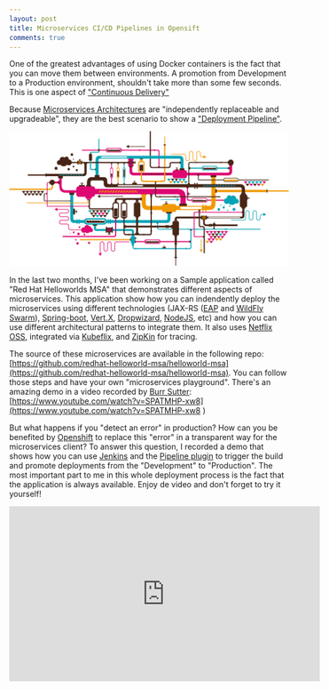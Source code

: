 ```yaml
---
layout: post
title: Microservices CI/CD Pipelines in Opensift
comments: true
---
```


One of the greatest advantages of using Docker containers is the fact that you can move them between environments. A promotion from Development to a Production environment, shouldn't take more than some few seconds. This is one aspect of ["Continuous Delivery"](http://martinfowler.com/bliki/ContinuousDelivery.html)

Because [Microservices Architectures](http://microservices.io/) are "independently replaceable and upgradeable", they are the best scenario to show a ["Deployment Pipeline"](http://martinfowler.com/bliki/DeploymentPipeline.html).

![](/images/pipeline.jpg)

In the last two months, I've been working on a Sample application called "Red Hat Helloworlds MSA" that demonstrates different aspects of microservices. This application show how you can indendently deploy the microservices using different technologies (JAX-RS ([EAP](http://developers.redhat.com/products/eap/overview/) and [WildFly Swarm](http://wildfly-swarm.io/)), [Spring-boot](http://projects.spring.io/spring-boot/), [Vert.X](http://vertx.io/), [Dropwizard](http://www.dropwizard.io/), [NodeJS](https://nodejs.org), etc) and how you can use different architectural patterns to integrate them. It also uses [Netflix OSS](https://netflix.github.io/), integrated via [Kubeflix](https://github.com/fabric8io/kubeflix), and [ZipKin](http://zipkin.io/) for tracing.

The source of these microservices are available in the following repo: [https://github.com/redhat-helloworld-msa/helloworld-msa](https://github.com/redhat-helloworld-msa/helloworld-msa). You can follow those steps and have your own "microservices playground". There's an amazing demo in a video recorded by [Burr Sutter](https://twitter.com/burrsutter): [https://www.youtube.com/watch?v=SPATMHP-xw8](https://www.youtube.com/watch?v=SPATMHP-xw8 )

But what happens if you "detect an error" in production? How can you be benefited by [Openshift](https://www.openshift.com/) to replace this "error" in a transparent way for the microservices client? To answer this question, I recorded a demo that shows how you can use [Jenkins](https://jenkins.io/) and the [Pipeline plugin](https://github.com/jenkinsci/pipeline-plugin/blob/master/TUTORIAL.md) to trigger the build and promote deployments from the "Development" to "Production". The most important part to me in this whole deployment process is the fact that the application is always available. Enjoy de video and don't forget to try it yourself!

<iframe width="560" height="315" src="https://www.youtube.com/embed/N8R3-eNVoEc" frameborder="0" allowfullscreen></iframe>